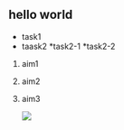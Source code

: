 ##
## hello world
* task1
* taask2
   *task2-1
   *task2-2

1. aim1
2. aim2
3. aim3
   
   ![](https://gitlab.com/picbed/bed/uploads/75985eac80cb11269120d0283ce6a8a5/logo.png)
   ![]()
